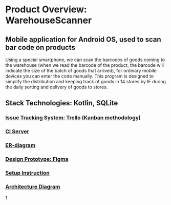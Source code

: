 # Product Overview: WarehouseScanner
## Mobile application for Android OS, used to scan bar code on products
Using a special smartphone, we can scan the barcodes of goods coming to the warehouse (when we read the barcode of the product, the barcode will indicate the size of the batch of goods that arrived), for ordinary mobile devices you can enter the code manually. This program is designed to simplify the distribution and keeping track of goods in 14 stores by IF during the daily sorting and delivery of goods to stores.

## Stack Technologies: Kotlin, SQLite
### [Issue Tracking System: Trello (Kanban methodology)](https://trello.com/b/2v37q6iE/profs)
### [CI Server](https://app.circleci.com/pipelines/github/profs-3301/WarehouseScanner)
### [ER-diagram](https://dbdiagram.io/d/61858f69d5d522682dfadc93)
### [Design Prototype: Figma](https://www.figma.com/file/swGLEJ10bhhUrC9EVhrWuB/Mobile-app?node-id=0%3A1)
### [Setup Instruction](https://github.com/profs-3301/WarehouseScanner/blob/develop/SETUP.md)
### [Architecture Diagram](https://lucid.app/lucidchart/db4ee3e0-5b13-4499-abee-d59e0d2d7d83/edit?invitationId=inv_f293f98b-d4e6-44e8-9ae8-a0c2382e9bf6)
1

